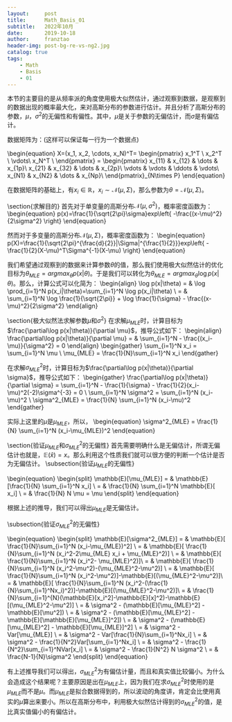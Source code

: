 ```yaml
---
layout:     post
title:      Math_Basis_01
subtitle:   2022年10月
date:       2019-10-18
author:     franztao
header-img: post-bg-re-vs-ng2.jpg
catalog: true
tags:
    - Math
    - Basis
    - 01
---
```


    



本节的主要目的是从频率派的角度使用极大似然估计，通过观察到数据，是观察到的数据出现的概率最大化，来对高斯分布的参数进行估计。并且分析了高斯分布的参数，$\mu$，$\sigma^2$的无偏性和有偏性。其中，$\mu$是关于参数的无偏估计，而$\sigma$是有偏估计。

数据矩阵为：(这样可以保证每一行为一个数据点)

\begin{equation}
    X=(x_1, x_2, \cdots, x_N)^T=
    \begin{pmatrix}
    x_1^T \\ 
    x_2^T \\
    \vdots\\
    x_N^T \\
    \end{pmatrix} =
    \begin{pmatrix}
    x_{11} & x_{12} & \dots & x_{1p}\\
    x_{21} & x_{32} & \dots & x_{2p}\\
    \vdots & \vdots & \ddots & \vdots\\
    x_{N1} & x_{N2} & \dots & x_{Np}\\
    \end{pmatrix}_{N\times P}
\end{equation}

在数据矩阵的基础上，有$x_i \in \mathbb{R}$，$x_i \sim \mathcal{N}(\mu, \Sigma)$，那么参数为$\theta=\mathcal{N}(\mu, \Sigma)$。

\section{求解目的}
首先对于单变量的高斯分布$\mathcal{N}(\mu,\sigma^2)$，概率密度函数为：
\begin{equation}
    p(x)=\frac{1}{\sqrt{2\pi}\sigma}exp\left\{ -\frac{(x-\mu)^2}{2\sigma^2} \right\}
\end{equation}

然而对于多变量的高斯分布$\mathcal{N}(\mu,\Sigma)$，概率密度函数为：
\begin{equation}
    p(X)=\frac{1}{\sqrt{2\pi}^{\frac{d}{2}}|\Sigma|^{\frac{1}{2}}}exp\left\{ -\frac{1}{2}(X-\mu)^T\Sigma^{-1}(X-\mu) \right\}
\end{equation}

我们希望通过观察到的数据来计算参数$\theta$的值，那么我们使用极大似然估计的优化目标为$\theta_{MLE}=argmax_{\theta}p(x|\theta)$。于是我们可以转化为$\theta_{MLE}=argmax_{\theta}\log p(x|\theta)$。那么，计算公式可以化简为：
\begin{align}
    \log p(x|\theta) = & \log \prod_{i=1}^N p(x_i|\theta)=\sum_{i=1}^N \log p(x_i|\theta) \\
    = & \sum_{i=1}^N \log \frac{1}{\sqrt{2\pi}} + \log \frac{1}{\sigma} - \frac{(x-\mu)^2}{2\sigma^2} 
\end{align}

\section{极大似然法求解参数$\mu$和$\sigma^2$}
在求解$\mu_{MLE}$时，计算目标为$\frac{\partial\log p(x|\theta)}{\partial \mu}$，推导公式如下：
\begin{align}
    \frac{\partial\log p(x|\theta)}{\partial \mu} = & \sum_{i=1}^N - \frac{(x_i-\mu)}{\sigma^2} = 0
\end{align}
\begin{gather}
    \sum_{i=1}^N x_i =  \sum_{i=1}^N \mu \\
    \mu_{MLE} =  \frac{1}{N}\sum_{i=1}^N x_i
\end{gather}

在求解$\sigma^2_{MLE}$时，计算目标为$\frac{\partial\log p(x|\theta)}{\partial \sigma}$，推导公式如下：
\begin{gather}
    \frac{\partial\log p(x|\theta)}{\partial \sigma} 
     = \sum_{i=1}^N - \frac{1}{\sigma} - \frac{1}{2}(x_i-\mu)^2(-2)\sigma^{-3} = 0 \\
     \sum_{i=1}^N  \sigma^2 = \sum_{i=1}^N (x_i-\mu)^2 \\
     \sigma^2_{MLE} = \frac{1}{N} \sum_{i=1}^N (x_i-\mu)^2 
\end{gather}

实际上这里的$\mu$是$\mu_{MLE}$，所以，
\begin{equation}
    \sigma^2_{MLE} = \frac{1}{N} \sum_{i=1}^N (x_i-\mu_{MLE})^2 
\end{equation}

\section{验证$\mu_{MLE}$和$\sigma^2_{MLE}$的无偏性}
首先需要明确什么是无偏估计，所谓无偏估计也就是，$\mathbb{E}(\hat{x})=x$。那么利用这个性质我们就可以很方便的判断一个估计是否为无偏估计。
\subsection{验证$\mu_{MLE}$的无偏性}

\begin{equation}
    \begin{split}
        \mathbb{E}[\mu_{MLE}] = & \mathbb{E}[\frac{1}{N} \sum_{i=1}^N x_i] \\
        = & \frac{1}{N} \sum_{i=1}^N \mathbb{E}[  x_i] \\
        = & \frac{1}{N} N \mu = \mu
    \end{split}
\end{equation}


根据上述的推导，我们可以得出$\mu_{MLE}$是无偏估计。

\subsection{验证$\sigma^2_{MLE}$的无偏性}

\begin{equation}
    \begin{split}
        \mathbb{E}[\sigma^2_{MLE}] = & \mathbb{E}[ \frac{1}{N}\sum_{i=1}^N (x_i-\mu_{MLE})^2] \\
        = & \mathbb{E}[ \frac{1}{N}\sum_{i=1}^N (x_i^2-2\mu_{MLE} x_i + \mu_{MLE}^2)] \\
        = & \mathbb{E}[ \frac{1}{N}\sum_{i=1}^N (x_i^2- \mu_{MLE}^2)]\\
        = & \mathbb{E}[ \frac{1}{N}\sum_{i=1}^N (x_i^2-\mu^2)-(\mu_{MLE}^2-\mu^2)] \\
        = & \mathbb{E}[ \frac{1}{N}\sum_{i=1}^N (x_i^2-\mu^2)]-\mathbb{E}[(\mu_{MLE}^2-\mu^2)]\\
        = & \mathbb{E}[ \frac{1}{N}\sum_{i=1}^N (x_i^2-(\frac{1}{N}\sum_{i=1}^Nx_i)^2)]-\mathbb{E}[(\mu_{MLE}^2-\mu^2)]\\
        = & \frac{1}{N}\sum_{i=1}^{N}(\mathbb{E}[x_i^2]-\mathbb{E}[x]^2)-\mathbb{E}[(\mu_{MLE}^2-\mu^2)] \\
        = & \sigma^2 - (\mathbb{E}[\mu_{MLE}^2] - \mathbb{E}[\mu^2]) \\
        = & \sigma^2 - (\mathbb{E}[\mu_{MLE}^2] - \mathbb{E}[\mathbb{E}[\mu_{MLE}]^2]) \\
        = & \sigma^2 - (\mathbb{E}[\mu_{MLE}^2] - \mathbb{E}[\mu_{MLE}]^2] \\
        = & \sigma^2 - Var[\mu_{MLE}] \\
        = & \sigma^2 - Var[\frac{1}{N}\sum_{i=1}^Nx_i] \\
        = & \sigma^2 - \frac{1}{N^2}Var[\sum_{i=1}^Nx_i] \\
        = & \sigma^2 - \frac{1}{N^2}\sum_{i=1}^NVar[x_i] \\ 
        = & \sigma^2 - \frac{1}{N^2} N \sigma^2 \\
        = & \frac{N-1}{N}\sigma^2
    \end{split}
\end{equation}

有上述推导我们可以得出，$\sigma^2_{MLE}$为有偏估计量，而且和真实值比较偏小。为什么会造成这个结果呢？主要原因是出在$\mu_{MLE}$上，因为我们在求$\sigma^2_{MLE}$时使用的是$\mu_{MLE}$而不是$\mu$。而$\mu_{MLE}$是拟合数据得到的，所以波动的角度讲，肯定会比使用真实的$\mu$算出来要小。所以在高斯分布中，利用极大似然估计得到的$\sigma^2_{MLE}$的值，是比真实值偏小的有偏估计。

